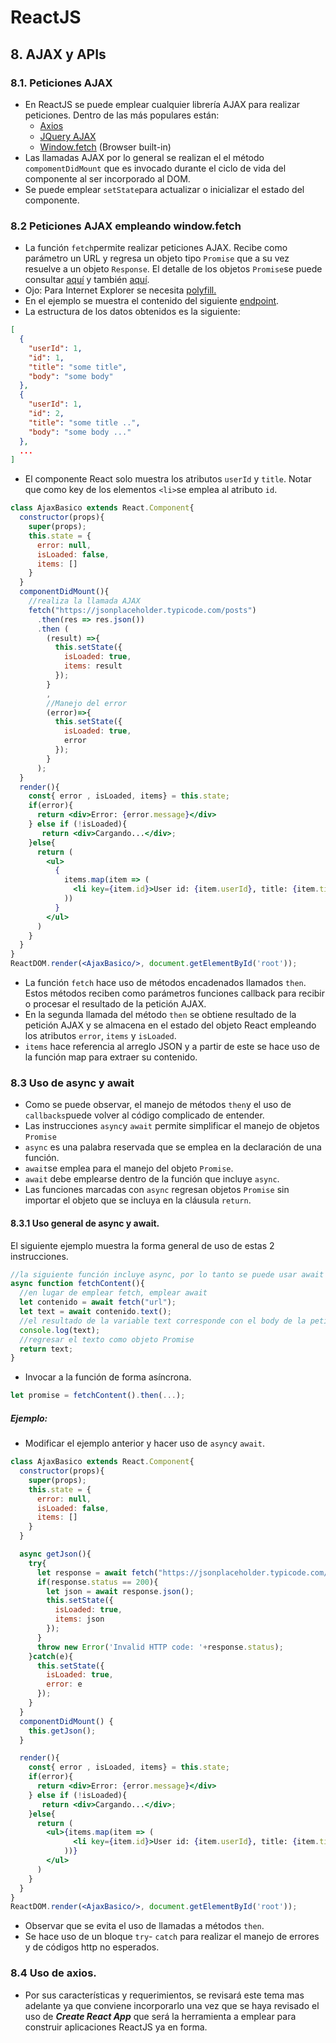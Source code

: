 ﻿# ReactJS
## 8. AJAX y APIs
### 8.1.  Peticiones AJAX
* En ReactJS se puede emplear cualquier librería AJAX para realizar peticiones. Dentro de las más populares están:
	* [Axios](https://github.com/axios/axios)
	* [JQuery AJAX](https://api.jquery.com/jQuery.ajax/)
	* [Window.fetch](https://developer.mozilla.org/en-US/docs/Web/API/Fetch_API)  (Browser built-in) 
* Las llamadas AJAX por lo general se realizan el el método `compomentDidMount`  que es invocado durante el ciclo de vida del componente al ser incorporado al DOM.
* Se puede emplear `setState`para actualizar o inicializar el estado del componente.
### 8.2 Peticiones AJAX empleando  window.fetch
* La función `fetch`permite realizar peticiones AJAX. Recibe como parámetro un URL  y regresa un objeto tipo `Promise` que a su vez resuelve a un objeto `Response`.   El detalle de los objetos `Promise`se puede consultar [aquí](https://www.promisejs.org/)  y también [aquí](https://developer.mozilla.org/en-US/docs/Web/JavaScript/Reference/Global_Objects/Promise).
* Ojo: Para Internet Explorer se necesita [polyfill.](https://github.com/facebook/create-react-app/blob/master/packages/react-app-polyfill/README.md)
* En el ejemplo se muestra el contenido del siguiente [endpoint](https://jsonplaceholder.typicode.com/posts).
* La estructura de los datos obtenidos es la siguiente:
```json
[
  {
    "userId": 1,
    "id": 1,
    "title": "some title",
    "body": "some body"
  },
  {
    "userId": 1,
    "id": 2,
    "title": "some title ..",
    "body": "some body ..."
  },
  ...
]
```
* El componente React solo muestra los atributos `userId` y `title`. Notar que como key de los elementos `<li>`se emplea al atributo `id`.
```jsx
class AjaxBasico extends React.Component{
  constructor(props){
    super(props);
    this.state = {
      error: null,
      isLoaded: false,
      items: []
    }
  }
  componentDidMount(){
    //realiza la llamada AJAX
    fetch("https://jsonplaceholder.typicode.com/posts")
      .then(res => res.json())
      .then (
        (result) =>{
          this.setState({
            isLoaded: true,
            items: result
          });
        }
        ,
        //Manejo del error
        (error)=>{
          this.setState({
            isLoaded: true,
            error
          });
        }
      );
  }
  render(){
    const{ error , isLoaded, items} = this.state;
    if(error){
      return <div>Error: {error.message}</div>
    } else if (!isLoaded){
       return <div>Cargando...</div>; 
    }else{
      return ( 
        <ul>
          {
            items.map(item => (
              <li key={item.id}>User id: {item.userId}, title: {item.title}</li>
            ))
          }
        </ul>
      )
    }
  }
}
ReactDOM.render(<AjaxBasico/>, document.getElementById('root'));
```
* La función `fetch` hace uso de métodos encadenados llamados `then`. Estos métodos reciben como parámetros funciones callback para recibir o procesar el resultado de la petición AJAX.
* En la segunda llamada del método `then` se obtiene resultado de la petición AJAX y se almacena en el estado del objeto React empleando los atributos `error`, `items` y `isLoaded`.
* `items` hace referencia al arreglo JSON y a partir de este se hace uso de la función map para extraer su contenido.
### 8.3 Uso de  async y await 
* Como se puede observar, el manejo de métodos `then`y el uso de `callbacks`puede volver al código complicado de entender.
* Las instrucciones  `async`y  `await` permite simplificar el manejo  de objetos  `Promise`
* `async` es una palabra reservada  que se emplea en la declaración de una función.
* `await`se emplea para el manejo del objeto `Promise`.
* `await` debe emplearse dentro de la función que incluye `async`.
* Las funciones marcadas con `async` regresan objetos `Promise` sin importar el objeto que se incluya en la cláusula `return`.
#### 8.3.1 Uso general de async y await.
El siguiente ejemplo muestra la forma general de uso de estas 2 instrucciones.
```javascript
//la siguiente función incluye async, por lo tanto se puede usar await
async function fetchContent(){
  //en lugar de emplear fetch, emplear await
  let contenido = await fetch("url");
  let text = await contenido.text();
  //el resultado de la variable text corresponde con el body de la petición
  console.log(text);
  //regresar el texto como objeto Promise
  return text;
}
```
* Invocar a la función de forma asíncrona.
```javascript
let promise = fetchContent().then(...);
```
##### Ejemplo:
* Modificar el ejemplo anterior y hacer uso de  `async`y  `await`.
```jsx
class AjaxBasico extends React.Component{
  constructor(props){
    super(props);
    this.state = {
      error: null,
      isLoaded: false,
      items: []
    }
  }

  async getJson(){
    try{
      let response = await fetch("https://jsonplaceholder.typicode.com/postss");
      if(response.status == 200){
        let json = await response.json();
        this.setState({
          isLoaded: true,
          items: json
        });  
      }
      throw new Error('Invalid HTTP code: '+response.status);
    }catch(e){
      this.setState({
        isLoaded: true,
        error: e
      });
    }    
  }
  componentDidMount() {
    this.getJson();
  }

  render(){
    const{ error , isLoaded, items} = this.state;
    if(error){
      return <div>Error: {error.message}</div>
    } else if (!isLoaded){
       return <div>Cargando...</div>; 
    }else{
      return ( 
        <ul>{items.map(item => (
              <li key={item.id}>User id: {item.userId}, title: {item.title}</li>
            ))}
        </ul>
      )
    }
  }
}
ReactDOM.render(<AjaxBasico/>, document.getElementById('root'));
```
* Observar que se evita el uso de llamadas a métodos `then`.
* Se hace uso de un bloque `try`- `catch` para realizar el manejo de errores y de códigos http no esperados. 
### 8.4  Uso de axios.
* Por sus características y requerimientos, se revisará este tema mas adelante ya que conviene incorporarlo una vez que se haya revisado el uso de ***Create  React App*** que será la herramienta a emplear para construir aplicaciones ReactJS ya en forma.

